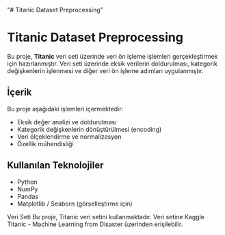 "# Titanic Dataset Preprocessing" 

# Titanic Dataset Preprocessing

Bu proje, **Titanic** veri seti üzerinde veri ön işleme işlemleri gerçekleştirmek için hazırlanmıştır. Veri seti üzerinde eksik verilerin doldurulması, kategorik değişkenlerin işlenmesi ve diğer veri ön işleme adımları uygulanmıştır.

## İçerik
Bu proje aşağıdaki işlemleri içermektedir:
- Eksik değer analizi ve doldurulması
- Kategorik değişkenlerin dönüştürülmesi (encoding)
- Veri ölçeklendirme ve normalizasyon
- Özellik mühendisliği

## Kullanılan Teknolojiler
- Python
- NumPy
- Pandas
- Matplotlib / Seaborn (görselleştirme için)

Veri Seti
Bu proje, Titanic veri setini kullanmaktadır. Veri setine Kaggle Titanic - Machine Learning from Disaster üzerinden erişilebilir.

